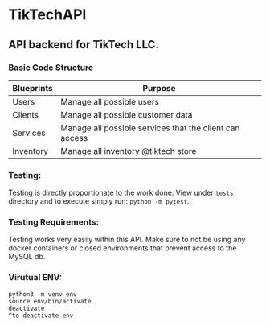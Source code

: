# TikTechAPI
## API backend for TikTech LLC.

### Basic Code Structure

| Blueprints | Purpose |
| ------ | ------ |
| Users | Manage all possible users |
| Clients | Manage all possible customer data |
| Services | Manage all possible services that the client can access |
| Inventory | Manage all inventory @tiktech store |



### Testing:
Testing is directly proportionate to the work done. View under `tests` directory and to execute simply run:
`python -m pytest`. 

### Testing Requirements:
Testing works very easily within this API. Make sure to not be using any
docker containers or closed environments that prevent access to the MySQL db.

### Virutual ENV:
``` 
python3 -m venv env
source env/bin/activate
deactivate
^to deactivate env
```